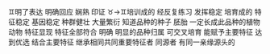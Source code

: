 ♊︎明了表达 明确回应 娴熟 印证
♉︎→♊︎培训成的 经反复练习 发挥稳定
培育成的 特征稳定 基因稳定 种群健壮 大量繁衍
知道品种的种子 胚胎 一定长成此品种的植物 动物
特征显现 特征全部符合 明确 明显的品种归属
可交叉培育 能赋予主要特征 达到优选 结合主要特征
继承相同共同重要特征者 同源者 有同一亲缘源头的
